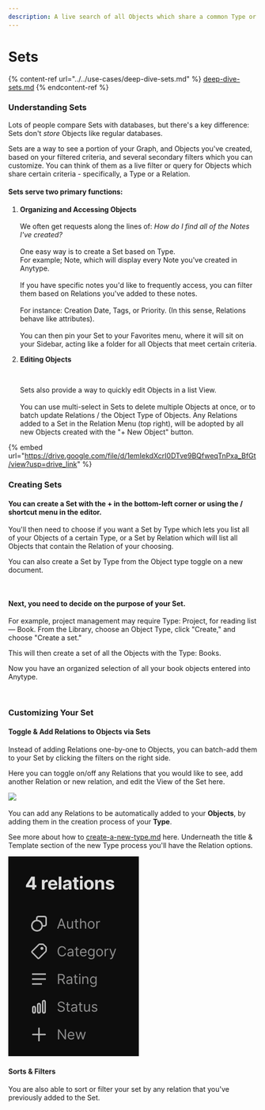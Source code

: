 ```yaml
---
description: A live search of all Objects which share a common Type or Relation
---
```


# Sets

{% content-ref url="../../use-cases/deep-dive-sets.md" %}
[deep-dive-sets.md](../../use-cases/deep-dive-sets.md)
{% endcontent-ref %}

### Understanding Sets

Lots of people compare Sets with databases, but there's a key difference: Sets don't _store_ Objects like regular databases.

Sets are a way to see a portion of your Graph, and Objects you've created, based on your filtered criteria, and several secondary filters which you can customize. You can think of them as a live filter or query for Objects which share certain criteria - specifically, a Type or a Relation.

#### Sets serve two primary functions:

1. **Organizing and Accessing Objects**\
   \
   We often get requests along the lines of: _How do I find all of the Notes I've created?_\
   \
   One easy way is to create a Set based on Type.\
   For example; Note, which will display every Note you've created in Anytype.\
   \
   If you have specific notes you'd like to frequently access, you can filter them based on Relations you've added to these notes.\
   \
   For instance: Creation Date, Tags, or Priority. (In this sense, Relations behave like attributes).\
   \
   You can then pin your Set to your Favorites menu, where it will sit on your Sidebar, acting like a folder for all Objects that meet certain criteria.
2.  **Editing Objects**

    <figure><img src="../../.gitbook/assets/image (68).png" alt=""><figcaption></figcaption></figure>

    Sets also provide a way to quickly edit Objects in a list View.\
    \
    You can use multi-select in Sets to delete multiple Objects at once, or to batch update Relations / the Object Type of Objects. Any Relations added to a Set in the Relation Menu (top right), will be adopted by all new Objects created with the "+ New Object" button.

{% embed url="https://drive.google.com/file/d/1emIekdXcrI0DTve9BQfweqTnPxa_BfGt/view?usp=drive_link" %}

### Creating Sets

#### You can create a Set with the + in the bottom-left corner or using the / shortcut menu in the editor.

You'll then need to choose if you want a Set by Type which lets you list all of your Objects of a certain Type, or a Set by Relation which will list all Objects that contain the Relation of your choosing.&#x20;

You can also create a Set by Type from the Object type toggle on a new document.

<figure><img src="../../.gitbook/assets/image (18).png" alt=""><figcaption></figcaption></figure>

#### Next, you need to decide on the purpose of your Set.&#x20;

For example, project management may require Type: Project, for reading list — Book. From the Library, choose an Object Type, click "Create," and choose "Create a set."

This will then create a set of all the Objects with the Type: Books.&#x20;

Now you have an organized selection of all your book objects entered into Anytype.

<figure><img src="../../.gitbook/assets/image (26).png" alt=""><figcaption></figcaption></figure>

### Customizing Your Set

#### Toggle & Add Relations to Objects via Sets

Instead of adding Relations one-by-one to Objects, you can batch-add them to your Set by clicking the filters on the right side.

Here you can toggle on/off any Relations that you would like to see, add another Relation or new relation, and edit the View of the Set here.

![](<../../.gitbook/assets/image (16).png>)

You can add any Relations to be automatically added to your **Objects**, by adding them in the creation process of your **Type**.

See more about how to [create-a-new-type.md](../types/create-a-new-type.md "mention") here. Underneath the title & Template section of the new Type process you'll have the Relation options.

![](<../../.gitbook/assets/image (1) (1) (1) (1) (1) (1) (1) (1) (1).png>)

#### Sorts & Filters

You are also able to sort or filter your set by any relation that you've previously added to the Set.
